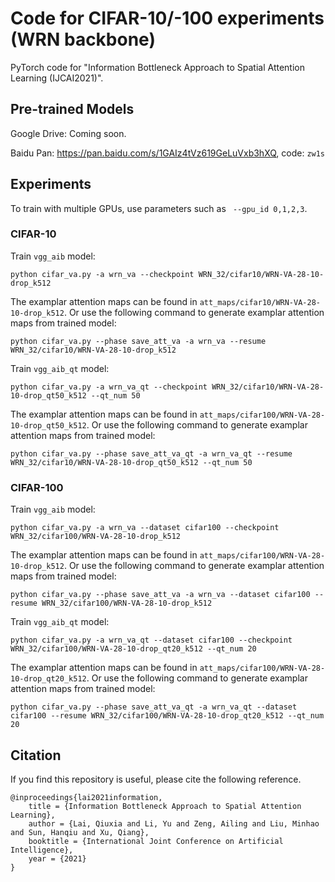 # Code for CIFAR-10/-100 experiments (WRN backbone)

PyTorch code for "Information Bottleneck Approach to Spatial Attention Learning (IJCAI2021)".


## Pre-trained Models

Google Drive: Coming soon.

Baidu Pan: https://pan.baidu.com/s/1GAIz4tVz619GeLuVxb3hXQ, code: `zw1s`


## Experiments

To train with multiple GPUs, use parameters such as ` --gpu_id 0,1,2,3`.


### CIFAR-10

Train `vgg_aib` model:

```commandline
python cifar_va.py -a wrn_va --checkpoint WRN_32/cifar10/WRN-VA-28-10-drop_k512
```

The examplar attention maps can be found in `att_maps/cifar10/WRN-VA-28-10-drop_k512`.
Or use the following command to generate examplar attention maps from trained model:

```commandline
python cifar_va.py --phase save_att_va -a wrn_va --resume WRN_32/cifar10/WRN-VA-28-10-drop_k512
```


Train `vgg_aib_qt` model:

```commandline
python cifar_va.py -a wrn_va_qt --checkpoint WRN_32/cifar10/WRN-VA-28-10-drop_qt50_k512 --qt_num 50
```

The examplar attention maps can be found in `att_maps/cifar100/WRN-VA-28-10-drop_qt50_k512`.
Or use the following command to generate examplar attention maps from trained model:

```commandline
python cifar_va.py --phase save_att_va_qt -a wrn_va_qt --resume WRN_32/cifar10/WRN-VA-28-10-drop_qt50_k512 --qt_num 50
```

### CIFAR-100

Train `vgg_aib` model:

```commandline
python cifar_va.py -a wrn_va --dataset cifar100 --checkpoint WRN_32/cifar100/WRN-VA-28-10-drop_k512
```

The examplar attention maps can be found in `att_maps/cifar100/WRN-VA-28-10-drop_k512`.
Or use the following command to generate examplar attention maps from trained model:

```commandline
python cifar_va.py --phase save_att_va -a wrn_va --dataset cifar100 --resume WRN_32/cifar100/WRN-VA-28-10-drop_k512
```


Train `vgg_aib_qt` model:

```commandline
python cifar_va.py -a wrn_va_qt --dataset cifar100 --checkpoint WRN_32/cifar100/WRN-VA-28-10-drop_qt20_k512 --qt_num 20
```

The examplar attention maps can be found in `att_maps/cifar100/WRN-VA-28-10-drop_qt20_k512`.
Or use the following command to generate examplar attention maps from trained model:

```commandline
python cifar_va.py --phase save_att_va_qt -a wrn_va_qt --dataset cifar100 --resume WRN_32/cifar100/WRN-VA-28-10-drop_qt20_k512 --qt_num 20
```

## Citation

If you find this repository is useful, please cite the following reference.
```
@inproceedings{lai2021information,
    title = {Information Bottleneck Approach to Spatial Attention Learning},
    author = {Lai, Qiuxia and Li, Yu and Zeng, Ailing and Liu, Minhao and Sun, Hanqiu and Xu, Qiang},
    booktitle = {International Joint Conference on Artificial Intelligence},
    year = {2021}
}
```
